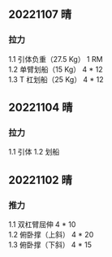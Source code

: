 ## 20221107 晴

### 拉力
1.1 引体负重（27.5 Kg） 1 RM    
1.2 单臂划船（15 Kg） 4 * 12    
1.3 T 杠划船（25 Kg） 4 * 12  


## 20221104 晴

### 拉力  
1.1 引体 
1.2 划船



## 20221102 晴

### 推力
1.1 双杠臂屈伸     4 * 10  
1.2 俯卧撑（上斜） 4 * 20   
1.3 俯卧撑（下斜） 4 * 15     
 

